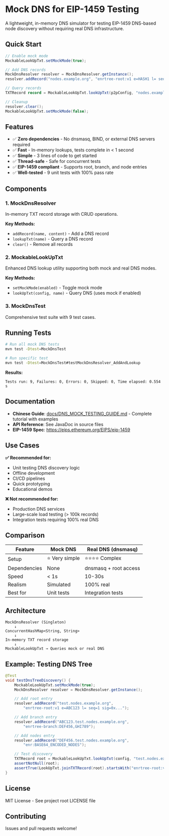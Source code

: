 # Mock DNS for EIP-1459 Testing

A lightweight, in-memory DNS simulator for testing EIP-1459 DNS-based node discovery without requiring real DNS infrastructure.

## Quick Start

```java
// Enable mock mode
MockableLookUpTxt.setMockMode(true);

// Add DNS records
MockDnsResolver resolver = MockDnsResolver.getInstance();
resolver.addRecord("nodes.example.org", "enrtree-root:v1 e=HASH1 l= seq=1 sig=0x...");

// Query records
TXTRecord record = MockableLookUpTxt.lookUpTxt(p2pConfig, "nodes.example.org");

// Cleanup
resolver.clear();
MockableLookUpTxt.setMockMode(false);
```

## Features

- ✅ **Zero dependencies** - No dnsmasq, BIND, or external DNS servers required
- ✅ **Fast** - In-memory lookups, tests complete in < 1 second
- ✅ **Simple** - 3 lines of code to get started
- ✅ **Thread-safe** - Safe for concurrent tests
- ✅ **EIP-1459 compliant** - Supports root, branch, and node entries
- ✅ **Well-tested** - 9 unit tests with 100% pass rate

## Components

### 1. MockDnsResolver
In-memory TXT record storage with CRUD operations.

**Key Methods:**
- `addRecord(name, content)` - Add a DNS record
- `lookupTxt(name)` - Query a DNS record
- `clear()` - Remove all records

### 2. MockableLookUpTxt
Enhanced DNS lookup utility supporting both mock and real DNS modes.

**Key Methods:**
- `setMockMode(enabled)` - Toggle mock mode
- `lookUpTxt(config, name)` - Query DNS (uses mock if enabled)

### 3. MockDnsTest
Comprehensive test suite with 9 test cases.

## Running Tests

```bash
# Run all mock DNS tests
mvn test -Dtest=MockDnsTest

# Run specific test
mvn test -Dtest=MockDnsTest#testMockDnsResolver_AddAndLookup
```

**Results:**
```
Tests run: 9, Failures: 0, Errors: 0, Skipped: 0, Time elapsed: 0.554 s
```

## Documentation

- **Chinese Guide**: [docs/DNS_MOCK_TESTING_GUIDE.md](../../../docs/DNS_MOCK_TESTING_GUIDE.md) - Complete tutorial with examples
- **API Reference**: See JavaDoc in source files
- **EIP-1459 Spec**: https://eips.ethereum.org/EIPS/eip-1459

## Use Cases

**✅ Recommended for:**
- Unit testing DNS discovery logic
- Offline development
- CI/CD pipelines
- Quick prototyping
- Educational demos

**❌ Not recommended for:**
- Production DNS services
- Large-scale load testing (> 100k records)
- Integration tests requiring 100% real DNS

## Comparison

| Feature | Mock DNS | Real DNS (dnsmasq) |
|---------|----------|-------------------|
| Setup | ⭐ Very simple | ⭐⭐⭐⭐ Complex |
| Dependencies | None | dnsmasq + root access |
| Speed | < 1s | 10-30s |
| Realism | Simulated | 100% real |
| Best for | Unit tests | Integration tests |

## Architecture

```
MockDnsResolver (Singleton)
    ↓
ConcurrentHashMap<String, String>
    ↓
In-memory TXT record storage
    ↓
MockableLookUpTxt → Queries mock or real DNS
```

## Example: Testing DNS Tree

```java
@Test
void testDnsTreeDiscovery() {
    MockableLookUpTxt.setMockMode(true);
    MockDnsResolver resolver = MockDnsResolver.getInstance();

    // Add root entry
    resolver.addRecord("test.nodes.example.org",
        "enrtree-root:v1 e=ABC123 l= seq=1 sig=0x...");

    // Add branch entry
    resolver.addRecord("ABC123.test.nodes.example.org",
        "enrtree-branch:DEF456,GHI789");

    // Add nodes entry
    resolver.addRecord("DEF456.test.nodes.example.org",
        "enr:BASE64_ENCODED_NODES");

    // Test discovery
    TXTRecord root = MockableLookUpTxt.lookUpTxt(config, "test.nodes.example.org");
    assertNotNull(root);
    assertTrue(LookUpTxt.joinTXTRecord(root).startsWith("enrtree-root:v1"));
}
```

## License

MIT License - See project root LICENSE file

## Contributing

Issues and pull requests welcome!
